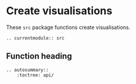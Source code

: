 # Create visualisations

These `src` package functions create visualisations.

<!-- Functions should be referenced in the `src.__init__.py` -->
```{eval-rst}
.. currentmodule:: src
```

## Function heading

```{eval-rst}
.. autosummary::
    :toctree: api/

```
